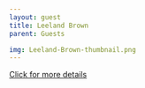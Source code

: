 ```yaml
---
layout: guest
title: Leeland Brown
parent: Guests

img: Leeland-Brown-thumbnail.png
---
```




<div class="badge-base LI-profile-badge" data-locale="en_US" data-size="medium" data-theme="light" data-type="VERTICAL" data-vanity="leland-brown-3223a05a" data-version="v1"><a class="badge-base__link LI-simple-link" href="https://www.linkedin.com/in/leland-brown-3223a05a?trk=profile-badge">Click for more details</a></div>



